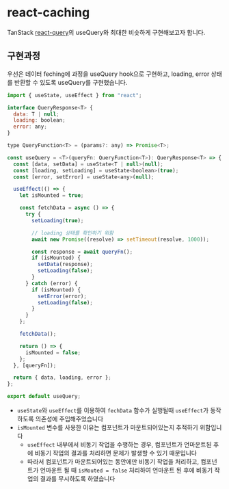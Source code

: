 # react-caching
TanStack [react-query](https://tanstack.com/query/v3/)의 useQuery와 최대한 비슷하게 구현해보고자 합니다.

## 구현과정
우선은 데이터 feching에 과정을 useQuery hook으로 구현하고, loading, error 상태를 반환할 수 있도록 useQuery를 구현했습니다.  

```javascript
import { useState, useEffect } from "react";

interface QueryResponse<T> {
  data: T | null;
  loading: boolean;
  error: any;
}

type QueryFunction<T> = (params?: any) => Promise<T>;

const useQuery = <T>(queryFn: QueryFunction<T>): QueryResponse<T> => {
  const [data, setData] = useState<T | null>(null);
  const [loading, setLoading] = useState<boolean>(true);
  const [error, setError] = useState<any>(null);

  useEffect(() => {
    let isMounted = true;

    const fetchData = async () => {
      try {
        setLoading(true);

        // loading 상태를 확인하기 위함
        await new Promise((resolve) => setTimeout(resolve, 1000));

        const response = await queryFn();
        if (isMounted) {
          setData(response);
          setLoading(false);
        }
      } catch (error) {
        if (isMounted) {
          setError(error);
          setLoading(false);
        }
      }
    };

    fetchData();

    return () => {
      isMounted = false;
    };
  }, [queryFn]);

  return { data, loading, error };
};

export default useQuery;
```

- `useState`와 `useEffect`를 이용하여 `fechData` 함수가 실행될때 `useEffect`가 동작하도록 의존성에 주입해주었습니다
- `isMounted` 변수를 사용한 이유는 컴포넌트가 마운트되어있는지 추적하기 위함입니다
  - `useEffect` 내부에서 비동기 작업을 수행하는 경우, 컴포넌트가 언마운트된 후에 비동기 작업의 결과를 처리하면 문제가 발생할 수 있기 때문입니다
  - 따라서 컴포넌트가 마운트되어있는 동안에만 비동기 작업을 처리하고, 컴포넌트가 언마운트 될 때 `isMouted = false` 처리하여 언마운트 된 후에 비동기 작업의 결과를 무시하도록 하였습니다
 
